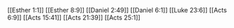 [[Esther 1:1]]
[[Esther 8:9]]
[[Daniel 2:49]]
[[Daniel 6:1]]
[[Luke 23:6]]
[[Acts 6:9]]
[[Acts 15:41]]
[[Acts 21:39]]
[[Acts 25:1]]
